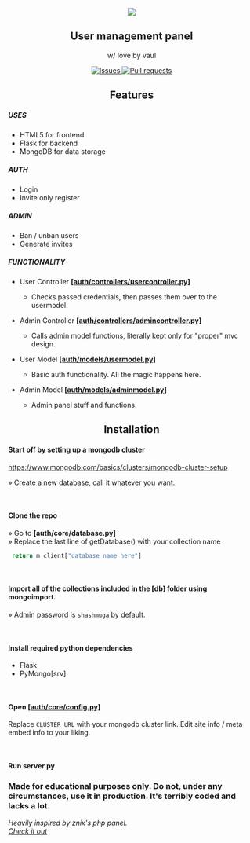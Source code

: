 
<p align="center">
 <img src="https://files.hyper.pics/hyper/axjsDGPljm.png">
 <h2 align="center">User management panel</h2>
 <p align="center">w/ love by vaul</p>
</p>
  <p align="center">
    <a href="https://github.com/Archivine/panel/issues">
      <img alt="Issues" src="https://img.shields.io/github/issues/Archivine/panel?color=0088ff" />
    </a>
    <a href="https://github.com/Archivine/panel/pulls">
      <img alt="Pull requests" src="https://img.shields.io/github/issues-pr/Archivine/panel" />
    </a>
  </p>
 
<h2 align ="center"> Features </h2>

##### USES
* HTML5 for frontend
* Flask for backend
* MongoDB for data storage

##### AUTH
* Login
* Invite only register

##### ADMIN
* Ban / unban users
* Generate invites

##### FUNCTIONALITY

* User Controller <ins>**__[auth/controllers/usercontroller.py]__** </ins>
  * Checks passed credentials, then passes them over to the usermodel.

* Admin Controller <ins>**__[auth/controllers/admincontroller.py]__** </ins>
  * Calls admin model functions, literally kept only for "proper" mvc design.
  
* User Model <ins>**__[auth/models/usermodel.py]__** </ins>
  * Basic auth functionality. All the magic happens here.
  
* Admin Model <ins>**__[auth/models/adminmodel.py]__** </ins>
  * Admin panel stuff and functions.
 
 
<h2 align ="center"> Installation </h2>
 
#### Start off by setting up a mongodb cluster
https://www.mongodb.com/basics/clusters/mongodb-cluster-setup  
 
» Create a new database, call it whatever you want.

<br>

#### Clone the repo
» Go to **__[auth/core/database.py]__**  
» Replace the last line of getDatabase() with your collection name  

```python
 return m_client["database_name_here"]
```

<br>

#### Import all of the collections included in the <ins>**[db]**</ins> folder using mongoimport.
» Admin password is `shashmuga` by default.

<br>

#### Install required python dependencies
* Flask
* PyMongo[srv]

<br>

#### Open <ins>**__[auth/core/config.py]__**</ins>  
Replace `CLUSTER_URL` with your mongodb cluster link.
Edit site info / meta embed info to your liking.

<br>

#### Run server.py




<h3> Made for educational purposes only. Do not, under any circumstances, use it in production. It's terribly coded and lacks a lot. </h3>

*Heavily inspired by znix's php panel.*   
*[Check it out](https://github.com/znixbtw/php-panel-v2)*
